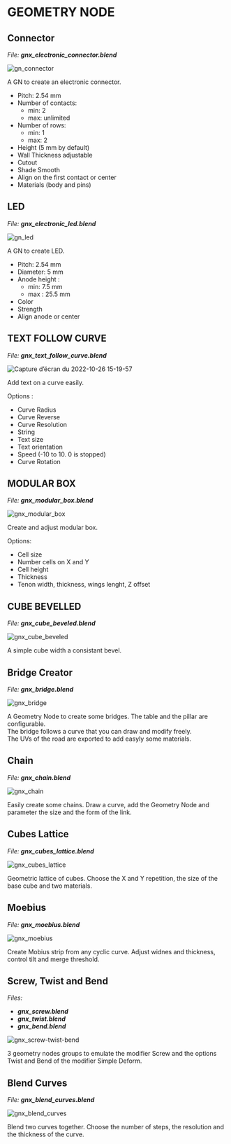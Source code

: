 # GEOMETRY NODE

## Connector

_File: **gnx_electronic_connector.blend**_

![gn_connector](https://user-images.githubusercontent.com/54265936/167180946-129b6cb3-f25b-4e46-9e33-9a2e97b7b8ec.png)

A GN to create an electronic connector.

- Pitch: 2.54 mm
- Number of contacts:
  - min: 2
  - max: unlimited
- Number of rows:
  - min: 1
  - max: 2
- Height (5 mm by default)
- Wall Thickness adjustable
- Cutout
- Shade Smooth
- Align on the first contact or center
- Materials (body and pins)

## LED

_File: **gnx_electronic_led.blend**_

![gn_led](https://user-images.githubusercontent.com/54265936/167298487-b3c946e0-89fc-4692-b006-2c9f68ed447f.png)

A GN to create LED.

- Pitch: 2.54 mm
- Diameter: 5 mm
- Anode height :
  - min: 7.5 mm
  - max : 25.5 mm
- Color
- Strength
- Align anode or center

## TEXT FOLLOW CURVE

_File: **gnx_text_follow_curve.blend**_

![Capture d’écran du 2022-10-26 15-19-57](https://user-images.githubusercontent.com/54265936/198037383-81834a18-58ca-4d09-9f80-6bd65c29d539.png)

Add text on a curve easily.

Options :
  - Curve Radius
  - Curve Reverse
  - Curve Resolution
  - String
  - Text size
  - Text orientation
  - Speed (-10 to 10. 0 is stopped)
  - Curve Rotation
  
## MODULAR BOX
  
_File: **gnx_modular_box.blend**_
  
![gnx_modular_box](https://user-images.githubusercontent.com/54265936/204155704-db854d14-fcad-412e-81bb-0b627485bc47.png)
  
Create and adjust modular box.
  
Options:
  - Cell size
  - Number cells on X and Y
  - Cell height 
  - Thickness
  - Tenon width, thickness, wings lenght, Z offset
 
## CUBE BEVELLED

_File: **gnx_cube_beveled.blend**_

![gnx_cube_beveled](https://user-images.githubusercontent.com/54265936/210273908-aa42daf8-05df-432e-b58c-dc01aa75c17d.png)

A simple cube width a consistant bevel.

## Bridge Creator

_File: **gnx_bridge.blend**_

![gnx_bridge](https://user-images.githubusercontent.com/54265936/215406958-c8d2f16b-42dc-483b-9ab5-bdde91e6b285.png)

A Geometry Node to create some bridges. The table and the pillar are configurable.  
The bridge follows a curve that you can draw and modify freely.  
The UVs of the road are exported to add easyly some materials.

## Chain

_File: **gnx_chain.blend**_

![gnx_chain](https://user-images.githubusercontent.com/54265936/218316547-37950824-22c5-4a52-941f-c8de3bc6d11d.png)

Easily create some chains. Draw a curve, add the Geometry Node and parameter the size and the form of the link.

## Cubes Lattice

_File: **gnx_cubes_lattice.blend**_

![gnx_cubes_lattice](https://user-images.githubusercontent.com/54265936/221406443-0e71dec8-f63f-4581-b4e1-fbcacc203149.png)

 Geometric lattice of cubes. Choose the X and Y repetition, the size of the base cube and two materials.
 
## Moebius
 
_File: **gnx_moebius.blend**_
 
![gnx_moebius](https://user-images.githubusercontent.com/54265936/221566424-1c66b1e6-e5a5-4942-bd5e-b31eda1593e5.png)
 
Create Mobius strip from any cyclic curve. Adjust widnes and thickness, control tilt and merge threshold.

## Screw, Twist and Bend

_Files:_
- _**gnx_screw.blend**_
- _**gnx_twist.blend**_
- _**gnx_bend.blend**_

![gnx_screw-twist-bend](https://user-images.githubusercontent.com/54265936/227785548-ae4d268e-c819-4a6f-bb21-688c504322b4.png)

3 geometry nodes groups to emulate the modifier Screw and the options Twist and Bend of the modifier Simple Deform.

## Blend Curves

_File: **gnx_blend_curves.blend**_

![gnx_blend_curves](https://user-images.githubusercontent.com/54265936/229469366-de0d2efb-a8ac-45d4-ba09-2ca453146091.png)

Blend two curves together. Choose the number of steps, the resolution and the thickness of the curve.




 
  

  
